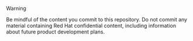 > [!WARNING]
> Be mindful of the content you commit to this repository. Do not commit any
> material containing Red Hat confidential content, including information about
> future product development plans.
